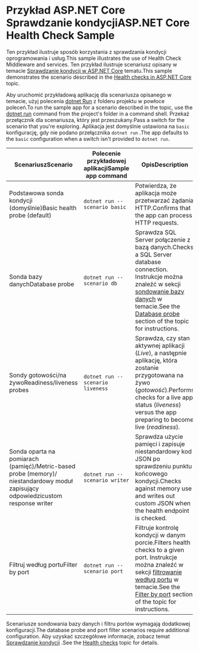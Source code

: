 # <a name="aspnet-core-health-check-sample"></a><span data-ttu-id="56df7-101">Przykład ASP.NET Core Sprawdzanie kondycji</span><span class="sxs-lookup"><span data-stu-id="56df7-101">ASP.NET Core Health Check Sample</span></span>

<span data-ttu-id="56df7-102">Ten przykład ilustruje sposób korzystania z sprawdzania kondycji oprogramowania i usług.</span><span class="sxs-lookup"><span data-stu-id="56df7-102">This sample illustrates the use of Health Check Middleware and services.</span></span> <span data-ttu-id="56df7-103">Ten przykład ilustruje scenariusz opisany w temacie [Sprawdzanie kondycji w ASP.NET Core](https://docs.microsoft.com/aspnet/core/host-and-deploy/health-checks) tematu.</span><span class="sxs-lookup"><span data-stu-id="56df7-103">This sample demonstrates the scenario described in the [Health checks in ASP.NET Core](https://docs.microsoft.com/aspnet/core/host-and-deploy/health-checks) topic.</span></span>

<span data-ttu-id="56df7-104">Aby uruchomić przykładową aplikację dla scenariusza opisanego w temacie, użyj polecenia [dotnet Run](https://docs.microsoft.com/dotnet/core/tools/dotnet-run) z folderu projektu w powłoce poleceń.</span><span class="sxs-lookup"><span data-stu-id="56df7-104">To run the sample app for a scenario described in the topic, use the [dotnet run](https://docs.microsoft.com/dotnet/core/tools/dotnet-run) command from the project's folder in a command shell.</span></span> <span data-ttu-id="56df7-105">Przekaż przełącznik dla scenariusza, który jest przeszukany.</span><span class="sxs-lookup"><span data-stu-id="56df7-105">Pass a switch for the scenario that you're exploring.</span></span> <span data-ttu-id="56df7-106">Aplikacja jest domyślnie ustawiona na `basic` konfigurację, gdy nie podano przełącznika `dotnet run` .</span><span class="sxs-lookup"><span data-stu-id="56df7-106">The app defaults to the `basic` configuration when a switch isn't provided to `dotnet run`.</span></span>

| <span data-ttu-id="56df7-107">Scenariusz</span><span class="sxs-lookup"><span data-stu-id="56df7-107">Scenario</span></span>                                               | <span data-ttu-id="56df7-108">Polecenie przykładowej aplikacji</span><span class="sxs-lookup"><span data-stu-id="56df7-108">Sample app command</span></span>               | <span data-ttu-id="56df7-109">Opis</span><span class="sxs-lookup"><span data-stu-id="56df7-109">Description</span></span> |
| ------------------------------------------------------ | -------------------------------- | ----------- |
| <span data-ttu-id="56df7-110">Podstawowa sonda kondycji (domyślnie)</span><span class="sxs-lookup"><span data-stu-id="56df7-110">Basic health probe (default)</span></span>                           | `dotnet run --scenario basic`    | <span data-ttu-id="56df7-111">Potwierdza, że aplikacja może przetwarzać żądania HTTP.</span><span class="sxs-lookup"><span data-stu-id="56df7-111">Confirms that the app can process HTTP requests.</span></span> |
| <span data-ttu-id="56df7-112">Sonda bazy danych</span><span class="sxs-lookup"><span data-stu-id="56df7-112">Database probe</span></span>                                         | `dotnet run --scenario db`       | <span data-ttu-id="56df7-113">Sprawdza SQL Server połączenie z bazą danych.</span><span class="sxs-lookup"><span data-stu-id="56df7-113">Checks a SQL Server database connection.</span></span> <span data-ttu-id="56df7-114">Instrukcje można znaleźć w sekcji [sondowanie bazy danych](https://docs.microsoft.com/aspnet/core/host-and-deploy/health-checks#database-probe) w temacie.</span><span class="sxs-lookup"><span data-stu-id="56df7-114">See the [Database probe](https://docs.microsoft.com/aspnet/core/host-and-deploy/health-checks#database-probe) section of the topic for instructions.</span></span> |
| <span data-ttu-id="56df7-115">Sondy gotowości/na żywo</span><span class="sxs-lookup"><span data-stu-id="56df7-115">Readiness/liveness probes</span></span>                              | `dotnet run --scenario liveness` | <span data-ttu-id="56df7-116">Sprawdza, czy stan aktywnej aplikacji (*Live*), a następnie aplikację, która zostanie przygotowana na żywo (*gotowość*).</span><span class="sxs-lookup"><span data-stu-id="56df7-116">Performs checks for a live app status (*liveness*) versus the app preparing to become live (*readiness*).</span></span> |
| <span data-ttu-id="56df7-117">Sonda oparta na pomiarach (pamięć)/</span><span class="sxs-lookup"><span data-stu-id="56df7-117">Metric-based probe (memory)/</span></span><br><span data-ttu-id="56df7-118">niestandardowy moduł zapisujący odpowiedzi</span><span class="sxs-lookup"><span data-stu-id="56df7-118">custom response writer</span></span> | `dotnet run --scenario writer`   | <span data-ttu-id="56df7-119">Sprawdza użycie pamięci i zapisuje niestandardowy kod JSON po sprawdzeniu punktu końcowego kondycji.</span><span class="sxs-lookup"><span data-stu-id="56df7-119">Checks against memory use and writes out custom JSON when the health endpoint is checked.</span></span> |
| <span data-ttu-id="56df7-120">Filtruj według portu</span><span class="sxs-lookup"><span data-stu-id="56df7-120">Filter by port</span></span>                                         | `dotnet run --scenario port`     | <span data-ttu-id="56df7-121">Filtruje kontrolę kondycji w danym porcie.</span><span class="sxs-lookup"><span data-stu-id="56df7-121">Filters health checks to a given port.</span></span> <span data-ttu-id="56df7-122">Instrukcje można znaleźć w sekcji [filtrowanie według portu](https://docs.microsoft.com/aspnet/core/host-and-deploy/health-checks#filter-by-port) w temacie.</span><span class="sxs-lookup"><span data-stu-id="56df7-122">See the [Filter by port](https://docs.microsoft.com/aspnet/core/host-and-deploy/health-checks#filter-by-port) section of the topic for instructions.</span></span> |

<span data-ttu-id="56df7-123">Scenariusze sondowania bazy danych i filtru portów wymagają dodatkowej konfiguracji.</span><span class="sxs-lookup"><span data-stu-id="56df7-123">The database probe and port filter scenarios require additional configuration.</span></span> <span data-ttu-id="56df7-124">Aby uzyskać szczegółowe informacje, zobacz temat [Sprawdzanie kondycji](https://docs.microsoft.com/aspnet/core/host-and-deploy/health-checks) .</span><span class="sxs-lookup"><span data-stu-id="56df7-124">See the [Health checks](https://docs.microsoft.com/aspnet/core/host-and-deploy/health-checks) topic for details.</span></span>
